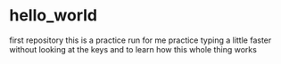 # hello_world
first repository
this is a practice run for me practice typing a little faster without looking at the keys and to learn how this whole thing works
